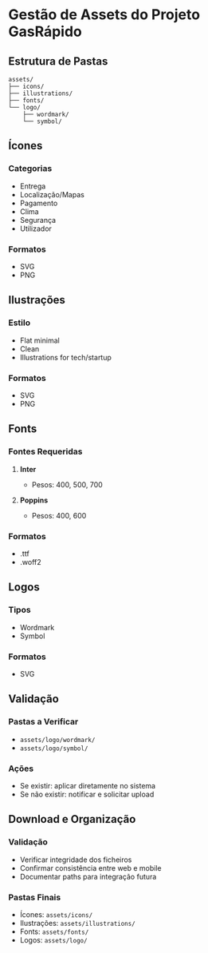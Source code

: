 # Gestão de Assets do Projeto GasRápido

## Estrutura de Pastas

```
assets/
├── icons/
├── illustrations/
├── fonts/
└── logo/
    ├── wordmark/
    └── symbol/
```

## Ícones

### Categorias
- Entrega
- Localização/Mapas
- Pagamento
- Clima
- Segurança
- Utilizador

### Formatos
- SVG
- PNG

## Ilustrações

### Estilo
- Flat minimal
- Clean
- Illustrations for tech/startup

### Formatos
- SVG
- PNG

## Fonts

### Fontes Requeridas
1. **Inter**
   - Pesos: 400, 500, 700

2. **Poppins**
   - Pesos: 400, 600

### Formatos
- .ttf
- .woff2

## Logos

### Tipos
- Wordmark
- Symbol

### Formatos
- SVG

## Validação

### Pastas a Verificar
- `assets/logo/wordmark/`
- `assets/logo/symbol/`

### Ações
- Se existir: aplicar diretamente no sistema
- Se não existir: notificar e solicitar upload

## Download e Organização

### Validação
- Verificar integridade dos ficheiros
- Confirmar consistência entre web e mobile
- Documentar paths para integração futura

### Pastas Finais
- Ícones: `assets/icons/`
- Ilustrações: `assets/illustrations/`
- Fonts: `assets/fonts/`
- Logos: `assets/logo/`